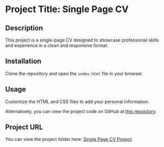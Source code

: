 # Project Title: Single Page CV

## Description
This project is a single-page CV designed to showcase professional skills and experience in a clean and responsive format.

## Installation
Clone the repository and open the `index.html` file in your browser.

## Usage
Customize the HTML and CSS files to add your personal information.

Alternatively, you can view the project code on GitHub at [this repository](https://github.com/vandana-sahoo/Roadmap.sh_frontend_Projects/tree/main/Single%20page%20CV).

## Project URL
You can view the project folder here: [Single Page CV Project](https://github.com/vandana-sahoo/Roadmap.sh_frontend_Projects/tree/main/Single%20page%20CV).
